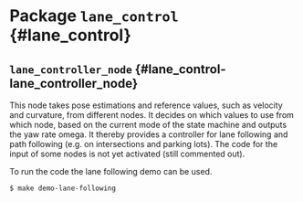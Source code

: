 # Package `lane_control` {#lane_control}

<move-here src='#lane_control-autogenerated'/>


## `lane_controller_node` {#lane_control-lane_controller_node}

<move-here src='#lane_control-lane_controller_node-autogenerated'/>

This node takes pose estimations and reference values, such as velocity and curvature, from different nodes. It decides on which values to use from which node, based on the current mode of the state machine and outputs the yaw rate omega. It thereby provides a controller for lane following and path following (e.g. on intersections and parking lots). The code for the input of some nodes is not yet activated (still commented out).

To run the code the lane following demo can be used.

    $ make demo-lane-following 